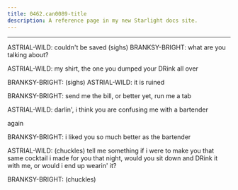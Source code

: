 ```yaml
---
title: 0462.can0089-title
description: A reference page in my new Starlight docs site.
---
```

----- 
ASTRIAL-WILD: couldn't be saved
 (sighs) 
BRANKSY-BRIGHT: what are you talking about? 
 
ASTRIAL-WILD: my shirt, the one you dumped your DRink all over
 
BRANKSY-BRIGHT: (sighs) 
ASTRIAL-WILD: it is ruined
 
BRANKSY-BRIGHT: send me the bill, or better yet, run me a tab
 
ASTRIAL-WILD: darlin', i think you are confusing me with a bartender


 again
 
BRANKSY-BRIGHT: i liked you so much better as the bartender
 
ASTRIAL-WILD: (chuckles) tell me something
 if i were to make you that same 
cocktail i made for you that night, would you sit down and DRink it with me, or 
would i end up wearin' it? 
 
BRANKSY-BRIGHT: (chuckles) 
